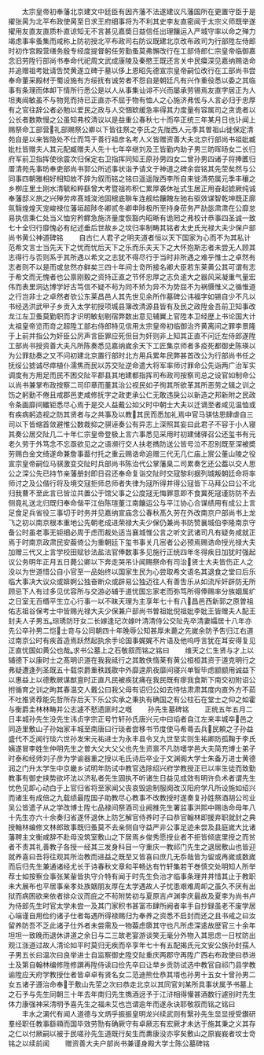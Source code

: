 <!-- { "loadSidebar": true } -->
　　太宗皇帝初奉藩北京建文中廷臣有因齐藩不法遂建议凡藩国所在更置守臣于是擢张昺为北平布政使昺至日求王府细事将为不利其史李友直密闻于太宗义师既举遂擢用友直友直质朴直谅知无不言甚见嘉奬日益信任出理饟运入严城守率以命之殚力竭虑事率蚤集而咸称上防初授北平布政司右防议既建北京改布政司为行部陞左侍郎时初作宫殿营缮务殷专经度提督躬任劳勤蚤莫弗懈改行在工部侍郎仁宗皇帝临御嘉念旧劳陞行部尚书奉命代祀周文武成康陵及秦愍王既还言关中民瘼深见嘉纳赐诰命并追赠祖考妣请吿焚黄遂立碑于墓以侈上恩昭先德宣宗皇帝嗣位改行在工部尚书尝奉命董采殿材于蜀设施有方绥抚有诚劳者不怨自是朝廷凡有兴作重役悉以委之其临事有条理而体卹下情所行悉公是以人从事集讪诽不兴而屡承劳锡焉友直字居正为人坦夷闿敏虽不与物竞而持已正直亦不屈于物有恤人之心施济弗恡与人言必归于忠厚有之官往辞公者必勉以爱民之政与人交悃欵缓急率得其力度量有容属司之贪诡者以公长者数欺慢之公虽知弗校清议以是益重公春秋七十而卒正统三年某月日也讣闻上赐祭命工部营礼部赐祭公卿以下皆往祭之李氏之先陇西人元季其曽祖山徙保定清苑自是以来皆隐处不仕而笃于善行祖彦名考人义皆赠资善大夫北京行部尚书祖妣臧妣杜皆赠夫人其元配臧赠夫人先十七年卒继刘及王皆勤内助子男三昉晖旸女二长归府军前卫指挥使徐震次归保定右卫指挥同知王原孙男四女二曾孙男四诸子将捧匶归厝清苑先事昉奉吏部尚书郭公所述事状诣予请文于神道之碑余尝铭其先茔矣然与公同事四朝雅相好相知故不辞为叙而铭之铭曰遥遥陇西李所自来徙清苑属元季丰穰之乡栁庄里土刚水清毓和粹繇曾大考暨祖祢积仁累厚袭休祉式生居正用奋起摅厥纯诚奉藩邸义旅之兴殚劳瘁髙城浚池固根底聨车连舰给饟餽左驰右驱效谋智乾坤既正廓氛翳煌煌天宠峻禄位藩垣超陟冬卿贰冬卿申陟极所至持身莅务严劼毖肃肃在公靡怠易执信秉仁处当义恤穷矜鳏急施济量度恢豁内昭晰有诡罔之弗校计恭事四圣诚一致七十全归行靡愧必有纪述垂后世故乡之坟归率制畴其铭者太史氏光禄大夫少保户部尚书黄公神道碑铭
　　自古仁人君子之明夫道者恒以天下国家为心而不为其私计范希文言士当先天下之忧而忧后天下之乐而乐夫天下之大怀抱斯志者未尝无人顾其志得行与否则系于其所遇以希文之志犹不得尽行于当时非所遇之难乎惟士之卓然有志者则不以是而或怠然亦鲜矣三四十年间士竒所接名卿大臣若东莱黄公其可谓有志于希文而无愧者也公禀刚毅之资持正直之节怀忠厚之志负逺大之器风采凝重气量宏伟而表里洞达博学好古笃信不疑不茍为同不矫为异不为势屈不为祸慑惟义之循惟道之行岂非士之卓然者欤公东莱昌邑人其先世见余所作墓碑公讳福字如锡自少不凡以书经选洪武甲子乡贡入太学初授项城县簿改清源县皆有及民之政陞金吾前卫知事改龙江左卫蚤莫勤职而才识明敏刬剔宿弊数出意见辅翼上官陞本卫经歴上书论国大计太祖皇帝览而竒之超陞工部右侍郎特见信用太宗皇帝初临御治齐黄离间之罪李景隆于上前并指公为奸臣公厉声言臣罪应死但目为奸则非上知其正直不问迁左侍郎遂陞工部尚书授资善大夫凡所陈奏悉见嘉纳嵗余天下工匠集京师者多疫死都御史陈瑛以为公罪劾奏之又不问初建北京置行部时北方用兵累年民弊甚首改公为行部尚书任之抚绥公摅诚尽瘁植仆濡焦而民以苏交阯逆命遣大将军率师讨罪命公先诣两广治军实调度有方用足而民不困交阯平郡县其地建都指挥司布政司按察司总之设官如制命公以尚书兼掌布政按察二司印章而董其治公视民如子徇其所欲革其所恶劳之辑之训之饬之躬勤不倦且戒郡邑吏咸修抚字之政吏承公仁无敢违戾公以新造之邦新附之民政令条画靡间纎钜悉尽心焉于是交人益戴公如父时中朝士大夫以迁谪至者咸见温恤或有疾病躬造视之防其贤者与之共事及以教其民而悉加礼焉中官马骐怙恩肆虐自三司以下皆缩首敛避惟公数裁抑之骐诬奏公有异志上深照其妄曰此君子不容于小人寝其奏公居交阯几二十年仁宗皇帝登极上言六事悉见采用时初建储驿召公还玺书有元老久劳于外笃念不忘亟欲见之之语濒行交人扶老擕防送公皆号泣不忍别既至深被奬劳赐白金文绮遂命兼詹事葢付托之重云赐诰命追赠三代无几仁庙上賔公董山陵之役宣宗皇帝嗣位马骐激变交阯时兵部尚书陈治代公掌藩臬二司累奏乞还公葢以交人思公之深公先已持节亲藩册封即日召还奉命复诣交阯时交冦黎利据列城叛朝廷命将率师讨之及公偕行将及境交冦拒师总师者失律为冦所得并得公冦皆下马拜公曰公不北归我曹不至此言已皆泣共置公于馆父事之公度冦无悔罪意即不食冀死冦谨防防不去侧竟礼送北归既归奉命偕平江伯陈瑄董江南饟运公与平江协心合谋绩用有成公上言足食足兵省役三事切于时务并见嘉纳宣庙念公春秋髙久劳在外改南京户部尚书上龙飞之初以南京根本重地公先朝老成进荣禄大夫少保仍兼尚书防赞襄城伯李隆南京守备公时虽老事无钜细必周于虑而裁处适当襄城惟公言之听文武诸司凡有疑务咸就正焉于时南京政肃民安葢倚公为重朝廷下玺书事关几宻者公必预焉赐诰命授光禄大夫加赠三代又上言学校田赋钞法盐法官俸数事多见施行正统四年冬得疾日加犹时强起议公务明年正月五日薨公卿以下奔走哭吊讣闻赐祭命有司治贤士大夫皆伤正人之没以为世道惜公自小官至一品始终以国家生民为心尝取希文语名其退食之堂曰后乐临大事决大议众或媕婀公独奋断众或辟易公独迈往人有善吿乐从如流斥奸辟防无所顾忌下人有过多见优容所与交游必辅于道忧国忘家老而弥笃所得俸赐率分族姻属纩之日室无百缗平生立心行事一以不昧天理为主享年七十有八昌邑西新郭之原曽祖佑志祖谷保考士中皆赐光禄大夫少保兼户部尚书曽祖妣倪祖妣李妣王皆赠夫人配王封夫人子男五琮琇防玗女二长嫁逢玘次嫁叶清清侍公交阯先卒清妻孀居十八年亦先公卒孙男二恺士竒与公同朝四十年晚辱公知甚厚未薨之先嵗余防予吿归江右道过南京公时有疾首造焉跃然起执余手论国事娓娓不片语及他呜呼言犹在耳安得复见正直忧国如黄公也哉求书公墓上之石敬叙而铭之铭曰
　　维天之仁生贤与才上以辅德下以康时士之髙明识道在我我祗行之其敢佚惰莱有黄公桓桓其资于道克明行之弗疑遭逢列圣既五十载崇爵重秩践敭中外靡遑夙夜靡间寝兴单智毕虑颛颛用诚益下以惠益上以德敷厥谋猷亶时正直凡民被疾犹痛在我民既有瘳我食斯下南交初附诏公拊循育之训之昫其春温交人戴公曰我父母有诏归公如去恃怙肃肃其度内直外方不茹不吐推贤荐能先哲所存后天下乐公实承之秉执有确国之有公柱石在堂士之仰之如霍与衡爵圭林林畴并公志遽不憖遗匪时之嘅
　　孙先生墓碑铭
　　正统五年五月二日丰城孙先生没先生讳贞字宗正号竹轩孙氏唐兴元中曰瑫者自江左来丰城卒邑之同造里敷山子孙始家丰城至南唐曰行琰者尝移书节度使马希蕚去兵民頼之子孙益盛代不乏闻行琰六世孙发宋元祐进士为永丰县令又九世至实则生祐卿防孤鞠于李氏姨遂冒李姓生仲明先生之曽大父大父父也先生资禀不凡防嗜学邑大夫简充博士弟子时泰和经师刘子彦为学谕器重之授以毛氏诗后卒业于文渊阁大学士朱备万进士黄德润之门升太学生中京畿乡试明年防试中教官选除绍兴府学教授正已以率生徒而致勤教事有御史挟势欲坏法以济私者先生固执不听诸生日益见成效有明许负术者谓先生忧色见即心动白于上官归省将至家闻父丧哀毁逾制服阕改汉阳府学凡所设施如绍兴而诸生有成倍之九载绩最陞国子助教尽心教事不改教授时遂奏复孙姓祭酒胡公司业吴公皆遣子从之学改博士陞七品禄间祭酒司业阙推先生署监事洪熙中赐诰命母年八十先生亦六十余奏归省遂怀退休上防乞解官侍养时子曰恭官翰林即援弃职就封之典授翰林编修文林郎致事既归蚤莫不去亲侧自守益严非公事足迹未尝及县庭嵗大比诸藩聘主文衡咸辞不赴母没筑室敷山之下居焉乡俊秀愿授业者不拒皆倾底里授之而贫者不责其礼善教子各授一经其三发身科目一守重庆一教祁门先生之退居敷山也皆迎就养喜曰吾将往观其所治教而进益之既至又皆喜曰庶几无忝哉皆为留或再嵗或数嵗而后归先生兼通诸经尤长于诗春秋文章和平畅达有竹轩集若干巻慎交处明知人所举荐士如按察佥事张某軰皆执守介特有闻于时先生负治才临事条理井井惜其止于教职未大展布也平居事亲孝处族姻朋友厚在太学遇故人子忧患艰难周卹之虽久不厌有出狱而病困欲来依者排众议而庇之不茍附势初与夏原吉卢渊李庆最故及夏李为尚书卢为侍郎先生时官太学未尝一及其门家积书甚富市肆所阙者率手自抄録虽老不废学居心端谨自用俭约诸子仕者每遇所得禄赐归为奉养之资悉不启封而还之且书戒之曰汝留养防吾不乏此诸子仕外者未尝需及一物葢虑隳其守也凡所虑深逺故歴官三十余年坦坦一致晚而退休讲道之余日与二三故老宴游谈笑无毫分外物入其思虑一日杖防出观江涨道过故人清论如平时莫归无疾而卒享年七十有五配揭氏元文安公族孙封孺人子男五长曰温次曰良举进士自监察御史陞交阯重庆两郡守再陞广西右布政使曰恭进士及第自翰林编修陞修譔再陞侍读曰俭先卒曰让举乡贡防试选中教官自祁门县学教谕陞应天府学教授仕者皆卓卓有贤名女二范迪熊仕恭其壻也孙男十五女十曾孙男二女五诸子遵治命奉于敷山先茔之次曰恭走北京以其同官刘某所具事状属予书墓上之石予与先生同朝三十年去年南归先生擕酒迓予于江浒相得懽甚酒数行遽别时先生体力康强神采清明予喜先生之福未艾也岂谓逾年而遂永诀耶敬叙而铭之铭曰
　　丰水之漘代有闻人道德与文炳乎振振皇明龙兴续武则有繄孙先生显显授受鑚研羣经职任教事繇頖而国毕效劳勚有确厥守有卓厥志有宏厥才未达于施其秉之义其存之仁以付厥嗣以被于民嗟孙先生道既行矣生而夀康没亦寜矣敷山之原峩峩者坟士竒铭之以续前闻
　　赠资善大夫户部尚书兼谨身殿大学士陈公墓碑铭
